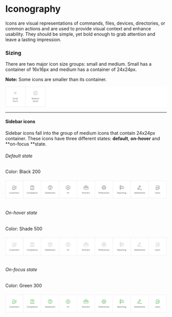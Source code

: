 # Iconography

Icons are visual representations of commands, files, devices, directories, or common actions and are used to provide visual context and enhance usability. They should be simple, yet bold enough to grab attention and leave a lasting impression.

### Sizing

There are two major icon size groups: small and medium. Small has a container of 16x16px and medium has a container of 24x24px.

**Note:** Some icons are smaller than its container.

![](/assets/foundations/iconography-sizing-example.png)

---

#### Sidebar icons

Sidebar icons fall into the group of medium icons that contain 24x24px container. These icons have three different states: **default**, **on-hover** and **on-focus **state.

###### Default state

Color: Black 200

###### ![](/assets/foundations/iconography-sidebar-icons.png)

###### On-hover state

Color: Shade 500

###### ![](/assets/foundations/iconography-sidebar-icons-on-hover.png)

###### On-focus state

Color: Green 300

###### ![](/assets/foundations/iconography-sidebar-icons-on-focus.png)



